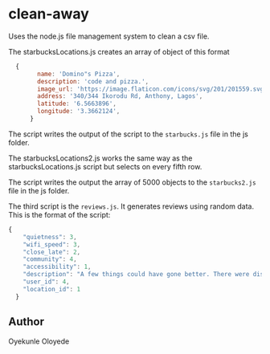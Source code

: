 # clean-away

Uses the node.js file management system to clean a csv file.

The starbucksLocations.js creates an array of object of this format

```javascript
  {
        name: 'Domino"s Pizza',
        description: 'code and pizza.',
        image_url: 'https://image.flaticon.com/icons/svg/201/201559.svg',
        address: '340/344 Ikorodu Rd, Anthony, Lagos',
        latitude: '6.5663896',
        longitude: '3.3662124',
      }
```

The script writes the output of the script to the `starbucks.js` file in the js folder.

The starbucksLocations2.js works the same way as the starbucksLocations.js script but selects on every fifth row.

The script writes the output the array of 5000 objects to the `starbucks2.js` file in the js folder.

The third script is the `reviews.js`. It generates reviews using random data. This is the format of the script:

```javascript
{
    "quietness": 3,
    "wifi_speed": 3,
    "close_late": 2,
    "community": 4,
    "accessibility": 1,
    "description": "A few things could have gone better. There were disturbances during work and I really couldn't achieve much. Wifi was great though.",
    "user_id": 4,
    "location_id": 1
  }
```

## Author

Oyekunle Oloyede
